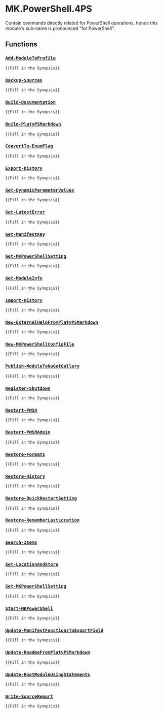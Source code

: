 # MK.PowerShell.4PS

Contain commands directly related for PowerShell operations, hence this module's sub-name is pronounced
"for PowerShell".

## Functions

### [```Add-ModuleToProfile```](https://github.com/marckassay/MK.PowerShell.4PS/blob/master/docs/Add-ModuleToProfile.md)

    {{Fill in the Synopsis}}
 
### [```Backup-Sources```](https://github.com/marckassay/MK.PowerShell.4PS/blob/master/docs/Backup-Sources.md)

    {{Fill in the Synopsis}}
 
### [```Build-Documentation```](https://github.com/marckassay/MK.PowerShell.4PS/blob/master/docs/Build-Documentation.md)

    {{Fill in the Synopsis}}
 
### [```Build-PlatyPSMarkdown```](https://github.com/marckassay/MK.PowerShell.4PS/blob/master/docs/Build-PlatyPSMarkdown.md)

    {{Fill in the Synopsis}}
 
### [```ConvertTo-EnumFlag```](https://github.com/marckassay/MK.PowerShell.4PS/blob/master/docs/ConvertTo-EnumFlag.md)

    {{Fill in the Synopsis}}
 
### [```Export-History```](https://github.com/marckassay/MK.PowerShell.4PS/blob/master/docs/Export-History.md)

    {{Fill in the Synopsis}}
 
### [```Get-DynamicParameterValues```](https://github.com/marckassay/MK.PowerShell.4PS/blob/master/docs/Get-DynamicParameterValues.md)

    {{Fill in the Synopsis}}
 
### [```Get-LatestError```](https://github.com/marckassay/MK.PowerShell.4PS/blob/master/docs/Get-LatestError.md)

    {{Fill in the Synopsis}}
 
### [```Get-ManifestKey```](https://github.com/marckassay/MK.PowerShell.4PS/blob/master/docs/Get-ManifestKey.md)

    {{Fill in the Synopsis}}
 
### [```Get-MKPowerShellSetting```](https://github.com/marckassay/MK.PowerShell.4PS/blob/master/docs/Get-MKPowerShellSetting.md)

    {{Fill in the Synopsis}}
 
### [```Get-ModuleInfo```](https://github.com/marckassay/MK.PowerShell.4PS/blob/master/docs/Get-ModuleInfo.md)

    {{Fill in the Synopsis}}
 
### [```Import-History```](https://github.com/marckassay/MK.PowerShell.4PS/blob/master/docs/Import-History.md)

    {{Fill in the Synopsis}}
 
### [```New-ExternalHelpFromPlatyPSMarkdown```](https://github.com/marckassay/MK.PowerShell.4PS/blob/master/docs/New-ExternalHelpFromPlatyPSMarkdown.md)

    {{Fill in the Synopsis}}
 
### [```New-MKPowerShellConfigFile```](https://github.com/marckassay/MK.PowerShell.4PS/blob/master/docs/New-MKPowerShellConfigFile.md)

    {{Fill in the Synopsis}}
 
### [```Publish-ModuleToNuGetGallery```](https://github.com/marckassay/MK.PowerShell.4PS/blob/master/docs/Publish-ModuleToNuGetGallery.md)

    {{Fill in the Synopsis}}
 
### [```Register-Shutdown```](https://github.com/marckassay/MK.PowerShell.4PS/blob/master/docs/Register-Shutdown.md)

    {{Fill in the Synopsis}}
 
### [```Restart-PWSH```](https://github.com/marckassay/MK.PowerShell.4PS/blob/master/docs/Restart-PWSH.md)

    {{Fill in the Synopsis}}
 
### [```Restart-PWSHAdmin```](https://github.com/marckassay/MK.PowerShell.4PS/blob/master/docs/Restart-PWSHAdmin.md)

    {{Fill in the Synopsis}}
 
### [```Restore-Formats```](https://github.com/marckassay/MK.PowerShell.4PS/blob/master/docs/Restore-Formats.md)

    {{Fill in the Synopsis}}
 
### [```Restore-History```](https://github.com/marckassay/MK.PowerShell.4PS/blob/master/docs/Restore-History.md)

    {{Fill in the Synopsis}}
 
### [```Restore-QuickRestartSetting```](https://github.com/marckassay/MK.PowerShell.4PS/blob/master/docs/Restore-QuickRestartSetting.md)

    {{Fill in the Synopsis}}
 
### [```Restore-RememberLastLocation```](https://github.com/marckassay/MK.PowerShell.4PS/blob/master/docs/Restore-RememberLastLocation.md)

    {{Fill in the Synopsis}}
 
### [```Search-Items```](https://github.com/marckassay/MK.PowerShell.4PS/blob/master/docs/Search-Items.md)

    {{Fill in the Synopsis}}
 
### [```Set-LocationAndStore```](https://github.com/marckassay/MK.PowerShell.4PS/blob/master/docs/Set-LocationAndStore.md)

    {{Fill in the Synopsis}}
 
### [```Set-MKPowerShellSetting```](https://github.com/marckassay/MK.PowerShell.4PS/blob/master/docs/Set-MKPowerShellSetting.md)

    {{Fill in the Synopsis}}
 
### [```Start-MKPowerShell```](https://github.com/marckassay/MK.PowerShell.4PS/blob/master/docs/Start-MKPowerShell.md)

    {{Fill in the Synopsis}}
 
### [```Update-ManifestFunctionsToExportField```](https://github.com/marckassay/MK.PowerShell.4PS/blob/master/docs/Update-ManifestFunctionsToExportField.md)

    {{Fill in the Synopsis}}
 
### [```Update-ReadmeFromPlatyPSMarkdown```](https://github.com/marckassay/MK.PowerShell.4PS/blob/master/docs/Update-ReadmeFromPlatyPSMarkdown.md)

    {{Fill in the Synopsis}}
 
### [```Update-RootModuleUsingStatements```](https://github.com/marckassay/MK.PowerShell.4PS/blob/master/docs/Update-RootModuleUsingStatements.md)

    {{Fill in the Synopsis}}
 
### [```Write-SourceReport```](https://github.com/marckassay/MK.PowerShell.4PS/blob/master/docs/Write-SourceReport.md)

    {{Fill in the Synopsis}}



